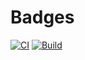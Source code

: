 # Badges
[![CI](https://github.com/xh-polaris/account-svc/actions/workflows/static-analysis.yml/badge.svg)](https://github.com/xh-polaris/account-svc/actions/workflows/static-analysis.yml)
[![Build](https://github.com/xh-polaris/account-svc/actions/workflows/docker-publish.yml/badge.svg)](https://github.com/xh-polaris/account-svc/actions/workflows/docker-publish.yml)